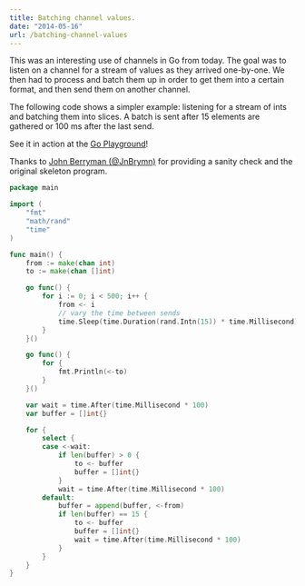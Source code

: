 ```yaml
---
title: Batching channel values.
date: "2014-05-16"
url: /batching-channel-values
---
```



This was an interesting use of channels in Go from today. The goal was to
listen on a channel for a stream of values as they arrived one-by-one. We
then had to process and batch them up in order to get them into a certain
format, and then send them on another channel.

The following code shows a simpler example: listening for a stream of <span class='mono'>ints</span>
and batching them into slices. A batch is sent after 15 elements are gathered
or 100 ms after the last send.

See it in action at the [Go Playground](http://play.golang.org/p/uaBxvMw1x1)!

Thanks to [John Berryman (@JnBrymn)](https://twitter.com/JnBrymn) for providing a sanity
check and the original skeleton program.

```go
package main

import (
    "fmt"
    "math/rand"
    "time"
)

func main() {
    from := make(chan int)
    to := make(chan []int)

    go func() {
        for i := 0; i < 500; i++ {
            from <- i
            // vary the time between sends
            time.Sleep(time.Duration(rand.Intn(15)) * time.Millisecond)
        }
    }()

    go func() {
        for {
            fmt.Println(<-to)
        }
    }()

    var wait = time.After(time.Millisecond * 100)
    var buffer = []int{}

    for {
        select {
        case <-wait:
            if len(buffer) > 0 {
                to <- buffer
                buffer = []int{}
            }
            wait = time.After(time.Millisecond * 100)
        default:
            buffer = append(buffer, <-from)
            if len(buffer) == 15 {
                to <- buffer
                buffer = []int{}
                wait = time.After(time.Millisecond * 100)
            }
        }
    }
}
```
